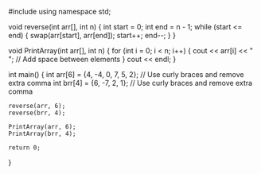 #include<iostream>
using namespace std;

void reverse(int arr[], int n) {
    int start = 0;
    int end = n - 1;
    while (start <= end) {
        swap(arr[start], arr[end]);
        start++;
        end--;
    }
}

void PrintArray(int arr[], int n) {
    for (int i = 0; i < n; i++) {
        cout << arr[i] << " ";  // Add space between elements
    }
    cout << endl;
}

int main() {
    int arr[6] = {4, -4, 0, 7, 5, 2};  // Use curly braces and remove extra comma
    int brr[4] = {6, -7, 2, 1};        // Use curly braces and remove extra comma

    reverse(arr, 6);
    reverse(brr, 4);

    PrintArray(arr, 6);
    PrintArray(brr, 4);

    return 0;
}
